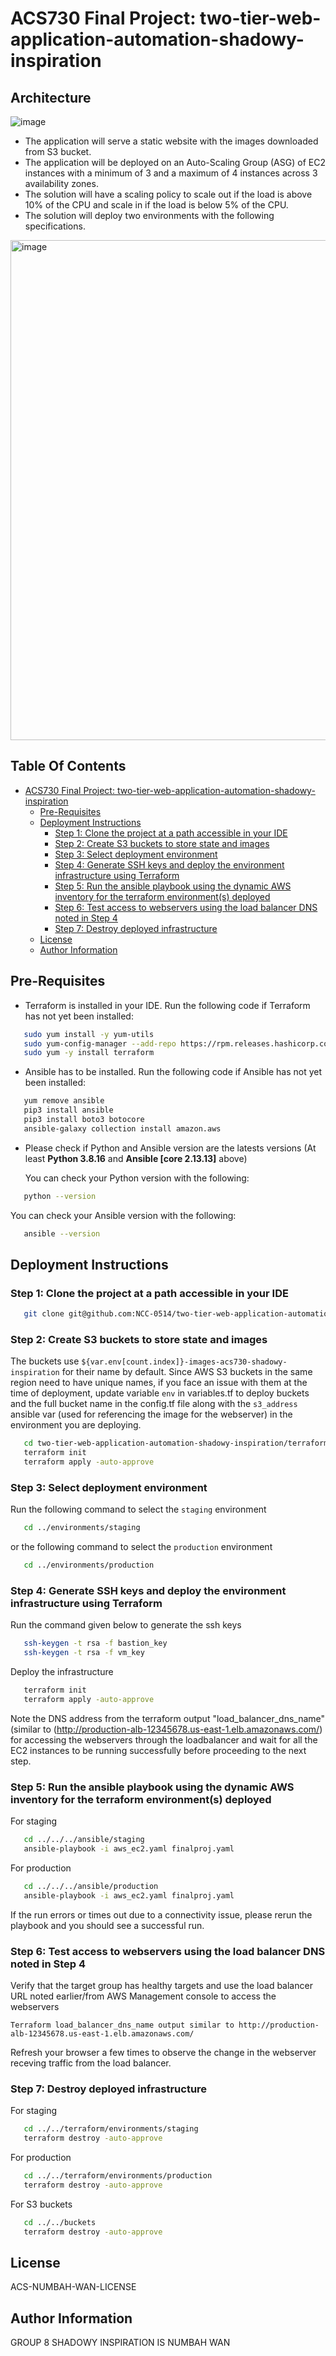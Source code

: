# ACS730 Final Project: two-tier-web-application-automation-shadowy-inspiration

## Architecture

![image](https://github.com/Ranjith-2022/Two-Tier-web-application-automation-with-Terraform-Ansible/assets/114111480/9c344462-01ef-42bf-949b-51aa972003a4)


- The application will serve a static website with the images downloaded from S3 bucket.
- The application will be deployed on an Auto-Scaling Group (ASG) of EC2 instances with a minimum of 3 and a maximum of 4 instances across 3 availability zones.
- The solution will have a scaling policy to scale out if the load is above 10% of the CPU and scale in if the load is below 5% of the CPU.
- The solution will deploy two environments with the following specifications.


<img width="800" alt="image" src="https://github.com/Ranjith-2022/Two-Tier-web-application-automation-with-Terraform-Ansible/assets/114111480/2de66017-ea73-41c4-823c-4c9795cba596">





## Table Of Contents
- [ACS730 Final Project: two-tier-web-application-automation-shadowy-inspiration](#acs730-final-project-two-tier-web-application-automation-shadowy-inspiration)
  - [Pre-Requisites](#pre-requisites)
  - [Deployment Instructions](#deployment-instructions)
    - [Step 1: Clone the project at a path accessible in your IDE](#step-1-clone-the-project-at-a-path-accessible-in-your-ide)
    - [Step 2: Create S3 buckets to store state and images](#step-2-create-s3-buckets-to-store-state-and-images)
    - [Step 3: Select deployment environment](#step-3-select-deployment-environment)
    - [Step 4: Generate SSH keys and deploy the environment infrastructure using Terraform](#step-4-generate-ssh-keys-and-deploy-the-environment-infrastructure-using-terraform)
    - [Step 5: Run the ansible playbook using the dynamic AWS inventory for the terraform environment(s) deployed](#step-5-run-the-ansible-playbook-using-the-dynamic-aws-inventory-for-the-terraform-environments-deployed)
    - [Step 6: Test access to webservers using the load balancer DNS noted in Step 4](#step-6-test-access-to-webservers-using-the-load-balancer-dns-noted-in-step-4)
    - [Step 7: Destroy deployed infrastructure](#step-7-destroy-deployed-infrastructure)
  - [License](#license)
  - [Author Information](#author-information)

## Pre-Requisites
- Terraform is installed in your IDE. Run the following code if Terraform has not yet been installed:
  
```bash
   sudo yum install -y yum-utils
   sudo yum-config-manager --add-repo https://rpm.releases.hashicorp.com/AmazonLinux/hashicorp.repo
   sudo yum -y install terraform
```

-  Ansible has to be installed. Run the following code if Ansible has not yet been installed:
  
```bash
   yum remove ansible
   pip3 install ansible
   pip3 install boto3 botocore
   ansible-galaxy collection install amazon.aws
```
 
- Please check if Python and Ansible version are the latests versions (At least **Python 3.8.16** and **Ansible [core 2.13.13]** above)
  
  You can check your Python version with the following:
  
```bash
   python --version
```

  You can check your Ansible version with the following:
  
```bash
   ansible --version
```


## Deployment Instructions

### Step 1: Clone the project at a path accessible in your IDE

```bash
   git clone git@github.com:NCC-0514/two-tier-web-application-automation-shadowy-inspiration.git
```

### Step 2: Create S3 buckets to store state and images

The buckets use `${var.env[count.index]}-images-acs730-shadowy-inspiration` for their name by default. Since AWS S3 buckets in the same region need to have unique names, if you face an issue with them at the time of deployment, update variable `env` in variables.tf to deploy buckets and the full bucket name in the config.tf file along with the `s3_address` ansible var (used for referencing the image for the webserver) in the environment you are deploying. 

```bash
   cd two-tier-web-application-automation-shadowy-inspiration/terraform/buckets
   terraform init
   terraform apply -auto-approve
```

### Step 3: Select deployment environment

Run the following command to select the `staging` environment

```bash 
   cd ../environments/staging
```  

or the following command to select the `production` environment

```bash
   cd ../environments/production
```

### Step 4: Generate SSH keys and deploy the environment infrastructure using Terraform

Run the command given below to generate the ssh keys

```bash 
   ssh-keygen -t rsa -f bastion_key
   ssh-keygen -t rsa -f vm_key
```
  
Deploy the infrastructure

```bash   
   terraform init
   terraform apply -auto-approve
```
  
Note the DNS address from the terraform output "load_balancer_dns_name" (similar to (http://production-alb-12345678.us-east-1.elb.amazonaws.com/) for accessing the webservers through the loadbalancer and wait for all the EC2 instances to be running successfully before proceeding to the next step.

### Step 5: Run the ansible playbook using the dynamic AWS inventory for the terraform environment(s) deployed 

For staging

```bash  
   cd ../../../ansible/staging
   ansible-playbook -i aws_ec2.yaml finalproj.yaml
```

For production

```bash  
   cd ../../../ansible/production
   ansible-playbook -i aws_ec2.yaml finalproj.yaml
```

If the run errors or times out due to a connectivity issue, please rerun the playbook and you should see a successful run.

### Step 6: Test access to webservers using the load balancer DNS noted in Step 4

Verify that the target group has healthy targets and use the load balancer URL noted earlier/from AWS Management console to access the webservers

```
Terraform load_balancer_dns_name output similar to http://production-alb-12345678.us-east-1.elb.amazonaws.com/
```

Refresh your browser a few times to observe the change in the webserver receving traffic from the load balancer.

### Step 7: Destroy deployed infrastructure

For staging

```bash
   cd ../../terraform/environments/staging
   terraform destroy -auto-approve
```

For production

```bash
   cd ../../terraform/environments/production
   terraform destroy -auto-approve
```

For S3 buckets
```bash  
   cd ../../buckets
   terraform destroy -auto-approve
```  

## License

ACS-NUMBAH-WAN-LICENSE

## Author Information

GROUP 8 SHADOWY INSPIRATION IS NUMBAH WAN
